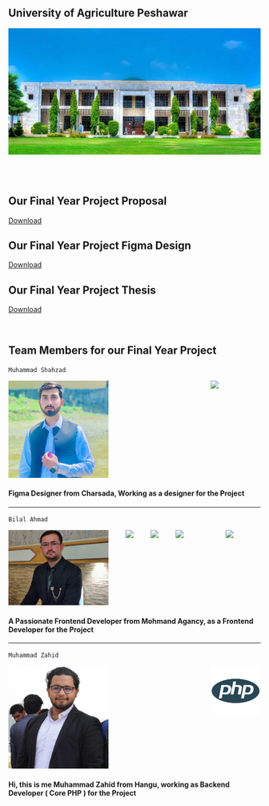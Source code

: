 ## University of Agriculture Peshawar

<img src="Final Year Project Extra Documents/our uni.png">

<br><br>

## Our Final Year Project Proposal
<a href="Final Year Project Extra Documents/Final Year Project Proposal.pdf" Download>Download</a> 


## Our Final Year Project Figma Design
<a href="Final Year Project Extra Documents/Our Final Year Project Figma Design.pdf">Download</a> 

## Our Final Year Project Thesis
<a href="Final Year Project Extra Documents/Our Final Year Project Thesis.pdf">Download</a> 

<br>


## Team Members for our Final Year Project 
`Muhammad Shahzad` 

<img src="https://cdn.icon-icons.com/icons2/3053/PNG/512/figma_macos_bigsur_icon_190183.png" width="100" align="right">

<img src="assets/Team Members Images/Muhammad Shahzad Designer.jpg" width="200px">
 
 
 
#### Figma Designer from Charsada, Working as a designer for the Project

---


`Bilal Ahmad`


<img src="https://getbootstrap.com/docs/5.3/assets/brand/bootstrap-logo-shadow.png" width="70" align="right">


<img src="https://logos-world.net/wp-content/uploads/2023/02/JavaScript-Logo-500x281.png" width="100" align="right">

<img src="https://cdn.freebiesupply.com/logos/large/2x/css3-logo-png-transparent.png" width="50" align="right">

<img src="https://upload.wikimedia.org/wikipedia/commons/6/61/HTML5_logo_and_wordmark.svg" width="50" align="right">



<img src="assets/Team Members Images/Bilal Ahmad Frontend Developer.jpg" width="200px">

#### A Passionate Frontend Developer from Mohmand Agancy, as a Frontend Developer for the Project
---
`Muhammad Zahid`

<img src="assets/Icons/php icon.png" width="100" align="right">

<img src="assets/Team Members Images/Muhammad Zahid Backend Developer.JPG" width="200px">
 
#### Hi, this is me Muhammad Zahid from Hangu, working as Backend Developer ( Core PHP ) for the Project

